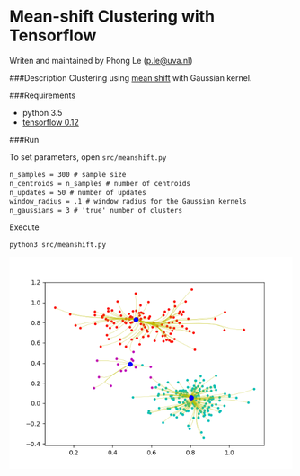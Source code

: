 Mean-shift Clustering with Tensorflow
=====================================

Writen and maintained by Phong Le (p.le@uva.nl)

###Description 
Clustering using [mean shift](http://homepages.inf.ed.ac.uk/rbf/CVonline/LOCAL_COPIES/TUZEL1/MeanShift.pdf) with Gaussian kernel. 

###Requirements 

+ python 3.5
+ [tensorflow 0.12](https://www.tensorflow.org)

###Run

To set parameters, open `src/meanshift.py`

    n_samples = 300 # sample size
    n_centroids = n_samples # number of centroids
    n_updates = 50 # number of updates
    window_radius = .1 # window radius for the Gaussian kernels
    n_gaussians = 3 # 'true' number of clusters
       
Execute

    python3 src/meanshift.py
    
![example](meanshift_example.png)

